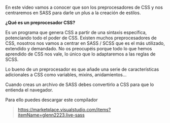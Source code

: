 En este video vamos a conocer que son los preprocesadores de CSS y nos centraremos en SASS para darle un plus a la creación de estilos. 

**¿Qué es un preprocesador CSS?** 

Es un programa que genera CSS a partir de una sintaxis específica, potenciando todo el poder de CSS. Existen muchos preprocesadores de CSS, nosotros nos vamos a centrar en SASS / SCSS que es el más utilizado, extendido y demandado. No os preocupéis porque todo lo que hemos aprendido de CSS nos vale, lo único que lo adaptaremos a las reglas de SCSS.

Lo bueno de un preprocesador es que añade una serie de características adicionales a CSS como variables, mixins, anidamientos…

Cuando creas un archivo de SASS debes convertirlo a CSS para que lo entienda el navegador.

Para ello puedes descargar este compilador

> https://marketplace.visualstudio.com/items?itemName=glenn2223.live-sass
